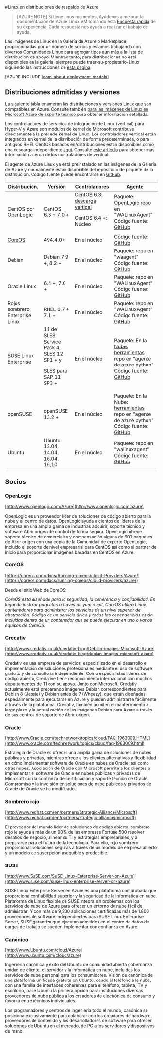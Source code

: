 <properties
    pageTitle="Respaldo de las distribuciones de Linux | Microsoft Azure"
    description="Aprenda a Linux en distribuciones de respaldo de Azure, incluyendo las directrices para Ubuntu, OpenLogic, Oracle y SUSE."
    services="virtual-machines-linux"
    documentationCenter=""
    authors="szarkos"
    manager="timlt"
    editor="tysonn"
    tags="azure-service-management,azure-resource-manager"
    />

<tags
    ms.service="virtual-machines-linux"
    ms.workload="infrastructure-services"
    ms.tgt_pltfrm="vm-linux"
    ms.devlang="na"
    ms.topic="article"
    ms.date="10/17/2016"
    ms.author="szark"/>



#<a name="linux-on-azure-endorsed-distributions"></a>Linux en distribuciones de respaldo de Azure

> [AZURE.NOTE] Si tiene unos momentos, Ayúdenos a mejorar la documentación de Azure Linux VM tomando esta [Encuesta rápida](https://aka.ms/linuxdocsurvey) de su experiencia. Cada respuesta nos ayuda a realizar el trabajo de ayuda.

Las imágenes de Linux en la Galería de Azure o Marketplace proporcionadas por un número de socios y estamos trabajando con diversos Comunidades Linux para agregar tipos aún más a la lista de distribución de apoyo. Mientras tanto, para distribuciones no está disponibles en la galería, siempre puede traer-su-propietario-Linux siguiendo las instrucciones de [esta página](virtual-machines-linux-classic-create-upload-vhd.md).

[AZURE.INCLUDE [learn-about-deployment-models](../../includes/learn-about-deployment-models-both-include.md)]


## <a name="supported-distributions--versions"></a>Distribuciones admitidas y versiones ##

La siguiente tabla enumeran las distribuciones y versiones Linux que son compatibles en Azure. Consulte también [para las imágenes de Linux en Microsoft Azure de soporte técnico](https://support.microsoft.com/en-us/kb/2941892) para obtener información detallada.

Los controladores de servicios de integración de Linux (vertical) para Hyper-V y Azure son módulos de kernel de Microsoft contribuye directamente a la precede kernel de Linux.  Los controladores vertical están integrados en kernel de la distribución de forma predeterminada, o para antiguos RHEL CentOS basados en/distribuciones están disponibles como una descarga independiente [aquí](http://go.microsoft.com/fwlink/?LinkID=403033&clcid=0x409).  Consulte [este artículo](virtual-machines-linux-create-upload-generic.md#linux-kernel-requirements) para obtener más información acerca de los controladores de vertical.

El agente de Azure Linux ya está preinstalado en las imágenes de la Galería de Azure y normalmente están disponible del repositorio de paquete de la distribución.  Código fuente puede encontrarse en [GitHub](https://github.com/azure/walinuxagent).

Distribución.|Versión|Controladores|Agente
---|---|---|---
CentOS por OpenLogic | CentOS 6.3 + 7.0 + | CentOS 6.3: [descarga vertical](http://go.microsoft.com/fwlink/?LinkID=403033&clcid=0x409)<p>CentOS 6.4 +: Núcleo | Paquete: [OpenLogic repo](http://olcentgbl.trafficmanager.net/openlogic/6/openlogic/x86_64/RPMS/) en "WALinuxAgent" <br/>Código fuente: [GitHub](https://github.com/Azure/WALinuxAgent)
[CoreOS](https://coreos.com/docs/running-coreos/cloud-providers/azure/) | 494.4.0+ | En el núcleo | Código fuente: [GitHub](https://github.com/coreos/coreos-overlay/tree/master/app-emulation/wa-linux-agent)
Debian | Debian 7.9 +, 8.2 + | En el núcleo | Paquete: repo en "waagent" <br/>Código fuente: [GitHub](https://github.com/Azure/WALinuxAgent)
Oracle Linux | 6.4 +, 7.0 + | En el núcleo | Paquete: repo en "WALinuxAgent" <br/>Código fuente: [GitHub](http://go.microsoft.com/fwlink/p/?LinkID=250998)
Rojos sombrero Enterprise Linux | RHEL 6,7 + 7.1 + | En el núcleo|Paquete: repo en "WALinuxAgent" <br/>Código fuente: [GitHub](https://github.com/Azure/WALinuxAgent)
SUSE Linux Enterprise | 11 de SLES Service Pack 4, SLES 12 SP1 + y <p> SLES para SAP 11 SP3 + | En el núcleo | Paquete: En la [Nube: herramientas](https://build.opensuse.org/project/show/Cloud:Tools) repo en "agente de azure python" <br/>Código fuente: [GitHub](http://go.microsoft.com/fwlink/p/?LinkID=250998)
openSUSE | openSUSE 13.2 + | En el núcleo | Paquete: En la [Nube: herramientas](https://build.opensuse.org/project/show/Cloud:Tools) repo en "agente de azure python" <br/>Código fuente: [GitHub](https://github.com/Azure/WALinuxAgent)
Ubuntu|Ubuntu 12.04, 14.04, 16.04, 16,10 | En el núcleo | Paquete: repo en "walinuxagent" <br/>Código fuente: [GitHub](https://github.com/Azure/WALinuxAgent)


## <a name="partners"></a>Socios

### <a name="openlogic"></a>OpenLogic
[http://www.openlogic.com/Azure](http://www.openlogic.com/azure)

OpenLogic es un proveedor líder de soluciones de código abierto para la nube y el centro de datos. OpenLogic ayuda a cientos de líderes de la empresa en una amplia gama de industrias adquirir, soporte técnico y software Abrir origen de control de forma segura. OpenLogic ofrece soporte técnico de comerciales y compensación alguna de 600 paquetes de Abrir origen con una copia de la Comunidad de experto OpenLogic, incluido el soporte de nivel empresarial para CentOS así como el partner de inicio para proporcionar imágenes basadas en CentOS en Azure.

### <a name="coreos"></a>CoreOS
[https://coreos.com/docs/Running-coreos/cloud-Providers/Azure/](https://coreos.com/docs/running-coreos/cloud-providers/azure/)

Desde el sitio Web de CoreOS:

*CoreOS está diseñado para la seguridad, la coherencia y confiabilidad. En lugar de instalar paquetes a través de yum o apt, CoreOS utiliza Linux contenedores para administrar los servicios de un nivel superior de abstracción. Código de un servicio único y todas las dependencias están incluidas dentro de un contenedor que se puede ejecutar en uno o varios equipos de CoreOS.*


### <a name="credativ"></a>Credativ
[http://www.credativ.co.uk/credativ-blog/Debian-images-Microsoft-Azure](http://www.credativ.co.uk/credativ-blog/debian-images-microsoft-azure)

Credativ es una empresa de servicios, especializado en el desarrollo e implementación de soluciones profesionales mediante el uso de software gratuito y de consultoría independiente. Como especialistas líderes de código abierto, Credative tiene reconocimiento internacional con muchos departamentos de TI con su apoyo. Junto con Microsoft, Credativ actualmente está preparando imágenes Debian correspondientes para Debian 8 (Jessie) y Debian antes de 7 (Wheezy), que están diseñadas especialmente para ejecutarse en Azure y pueden administrarse fácilmente a través de la plataforma. Credativ, también admiten el mantenimiento a largo plazo y la actualización de las imágenes Debian para Azure a través de sus centros de soporte de Abrir origen.

### <a name="oracle"></a>Oracle
[http://www.Oracle.com/technetwork/topics/cloud/FAQ-1963009.HTML](http://www.oracle.com/technetwork/topics/cloud/faq-1963009.html)

Estrategia de Oracle es ofrecer una amplia gama de soluciones de nubes públicas y privadas, mientras ofrece a los clientes alternativas y flexibilidad en cómo implementar software de Oracle en nubes de Oracle, así como otras nubes.  Asociación de Oracle con Microsoft permite a los clientes a implementar el software de Oracle en nubes públicas y privadas de Microsoft con la confianza de certificación y soporte técnico de Oracle.  Compromiso y la inversión en soluciones de nube públicos y privados de Oracle de Oracle se ha modificado.

### <a name="red-hat"></a>Sombrero rojo
[http://www.redhat.com/en/partners/Strategic-Alliance/Microsoft](http://www.redhat.com/en/partners/strategic-alliance/microsoft)

El proveedor del mundo líder de soluciones de código abierto, sombrero rojo le ayuda a más de un 90% de las empresas Fortune 500 resolver desafíos de negocio, alinear su TI y estrategias empresariales, y a prepararse para el futuro de la tecnología. Para ello, rojo sombrero proporcionar soluciones seguras a través de un modelo de empresa abierto y un modelo de suscripción asequible y predecible.

### <a name="suse"></a>SUSE
[http://www.SuSE.com/SuSE-Linux-Enterprise-Server-on-Azure](http://www.suse.com/suse-linux-enterprise-server-on-azure)

SUSE Linux Enterprise Server en Azure es una plataforma comprobada que proporciona confiabilidad superior y la seguridad de la informática en nube. Plataforma de Linux flexible de SUSE integra sin problemas con los servicios de nube de Azure para ofrecer un entorno de nube fácil de administrar. Y con más de 9,200 aplicaciones certificadas más de 1.800 proveedores de software independientes para SUSE Linux Enterprise Server, SUSE garantiza que ejecutan admitidos en el centro de datos de cargas de trabajo se pueden implementar con confianza en Azure.

### <a name="canonical"></a>Canónico
[http://www.Ubuntu.com/cloud/Azure](http://www.ubuntu.com/cloud/azure)

Ingeniería canónica y éxito del Ubuntu de comunidad abierta gobernanza unidad de cliente, el servidor y la informática en nube, incluidos los servicios de nube personal para los consumidores. Visión de canónica de una plataforma unificada gratuita en Ubuntu, desde el teléfono a la nube, con una familia de interfaces coherentes para el teléfono, tableta, TV y escritorio, hace Ubuntu la primera opción para instituciones diversas proveedores de nube pública a los creadores de electrónica de consumo y favorita entre técnicos individuales.

Los programadores y centros de ingeniería todo el mundo, canónica se posiciona exclusivamente para colaborar con los creadores de hardware, proveedores de contenido y los desarrolladores de software para ofrecer soluciones de Ubuntu en el mercado, de PC a los servidores y dispositivos de mano.

